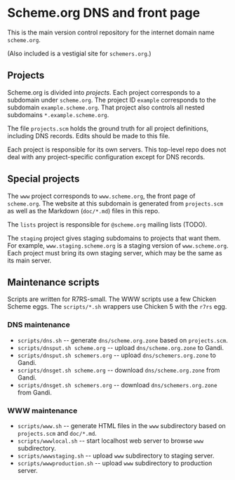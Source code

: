 # Scheme.org DNS and front page

This is the main version control repository for the internet domain
name `scheme.org`.

(Also included is a vestigial site for `schemers.org`.)

## Projects

Scheme.org is divided into _projects_. Each project corresponds to a
subdomain under `scheme.org`. The project ID `example` corresponds to
the subdomain `example.scheme.org`. That project also controls all
nested subdomains `*.example.scheme.org`.

The file `projects.scm` holds the ground truth for all project
definitions, including DNS records. Edits should be made to this file.

Each project is responsible for its own servers. This top-level repo
does not deal with any project-specific configuration except for DNS
records.

## Special projects

The `www` project corresponds to `www.scheme.org`, the front page of
`scheme.org`. The website at this subdomain is generated from
`projects.scm` as well as the Markdown (`doc/*.md`) files in this
repo.

The `lists` project is responsible for `@scheme.org` mailing lists
(TODO).

The `staging` project gives staging subdomains to projects that want
them. For example, `www.staging.scheme.org` is a staging version of
`www.scheme.org`. Each project must bring its own staging server,
which may be the same as its main server.

## Maintenance scripts

Scripts are written for R7RS-small. The WWW scripts use a few Chicken
Scheme eggs. The `scripts/*.sh` wrappers use Chicken 5 with the `r7rs`
egg.

### DNS maintenance

- `scripts/dns.sh` -- generate `dns/scheme.org.zone` based on `projects.scm`.
- `scripts/dnsput.sh scheme.org` -- upload `dns/scheme.org.zone` to Gandi.
- `scripts/dnsput.sh schemers.org` -- upload `dns/schemers.org.zone` to Gandi.
- `scripts/dnsget.sh scheme.org` -- download `dns/scheme.org.zone` from Gandi.
- `scripts/dnsget.sh schemers.org` -- download `dns/schemers.org.zone` from Gandi.

### WWW maintenance

- `scripts/www.sh` -- generate HTML files in the `www` subdirectory
  based on `projects.scm` and `doc/*.md`.
- `scripts/wwwlocal.sh` -- start localhost web server to browse `www`
  subdirectory.
- `scripts/wwwstaging.sh` -- upload `www` subdirectory to staging server.
- `scripts/wwwproduction.sh` -- upload `www` subdirectory to production server.
